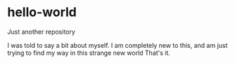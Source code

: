 # hello-world
Just another repository

I was told to say a bit about myself. I am completely new to this, and am just trying to find my way in this strange new world
That's it.
